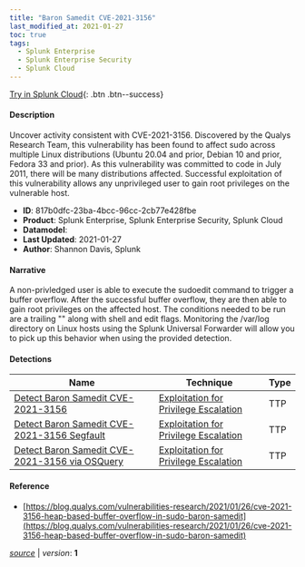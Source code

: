 ```yaml
---
title: "Baron Samedit CVE-2021-3156"
last_modified_at: 2021-01-27
toc: true
tags:
  - Splunk Enterprise
  - Splunk Enterprise Security
  - Splunk Cloud
---
```


[Try in Splunk Cloud](#https://www.splunk.com/en_us/software/splunk-cloud-platform.html){: .btn .btn--success}

#### Description

Uncover activity consistent with CVE-2021-3156. Discovered by the Qualys Research Team, this vulnerability has been found to affect sudo across multiple Linux distributions (Ubuntu 20.04 and prior, Debian 10 and prior, Fedora 33 and prior). As this vulnerability was committed to code in July 2011, there will be many distributions affected. Successful exploitation of this vulnerability allows any unprivileged user to gain root privileges on the vulnerable host.

- **ID**: 817b0dfc-23ba-4bcc-96cc-2cb77e428fbe
- **Product**: Splunk Enterprise, Splunk Enterprise Security, Splunk Cloud
- **Datamodel**: 
- **Last Updated**: 2021-01-27
- **Author**: Shannon Davis, Splunk

#### Narrative

A non-privledged user is able to execute the sudoedit command to trigger a buffer overflow. After the successful buffer overflow, they are then able to gain root privileges on the affected host. The conditions needed to be run are a trailing "\" along with shell and edit flags. Monitoring the /var/log directory on Linux hosts using the Splunk Universal Forwarder will allow you to pick up this behavior when using the provided detection.

#### Detections

| Name        | Technique   | Type         |
| ----------- | ----------- |--------------|
| [Detect Baron Samedit CVE-2021-3156](/endpoint/detect_baron_samedit_cve-2021-3156/) | [Exploitation for Privilege Escalation](/tags/#exploitation-for-privilege-escalation) | TTP |
| [Detect Baron Samedit CVE-2021-3156 Segfault](/endpoint/detect_baron_samedit_cve-2021-3156_segfault/) | [Exploitation for Privilege Escalation](/tags/#exploitation-for-privilege-escalation) | TTP |
| [Detect Baron Samedit CVE-2021-3156 via OSQuery](/endpoint/detect_baron_samedit_cve-2021-3156_via_osquery/) | [Exploitation for Privilege Escalation](/tags/#exploitation-for-privilege-escalation) | TTP |

#### Reference

* [https://blog.qualys.com/vulnerabilities-research/2021/01/26/cve-2021-3156-heap-based-buffer-overflow-in-sudo-baron-samedit](https://blog.qualys.com/vulnerabilities-research/2021/01/26/cve-2021-3156-heap-based-buffer-overflow-in-sudo-baron-samedit)



[*source*](https://github.com/splunk/security_content/tree/develop/stories/baron_samedit_cve-2021-3156.yml) \| *version*: **1**